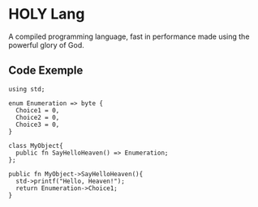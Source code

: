 # HOLY Lang
A compiled programming language, fast in performance made using the powerful glory of God.

## Code Exemple

```custom
using std;

enum Enumeration => byte {
  Choice1 = 0,
  Choice2 = 0,
  Choice3 = 0,
}

class MyObject{
  public fn SayHelloHeaven() => Enumeration;
};

public fn MyObject->SayHelloHeaven(){
  std->printf("Hello, Heaven!");
  return Enumeration->Choice1;
}

```

